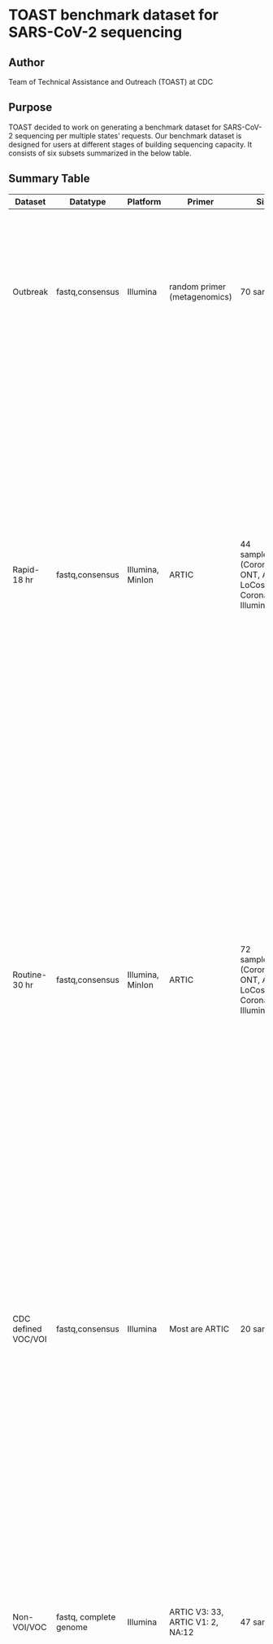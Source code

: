 # TOAST benchmark dataset for SARS-CoV-2 sequencing

## Author
Team of Technical Assistance and Outreach (TOAST) at CDC

## Purpose
TOAST decided to work on generating a benchmark dataset for SARS-CoV-2 sequencing per multiple states’ requests. Our benchmark dataset is designed for users at different stages of building sequencing capacity. 
It consists of six subsets summarized in the below table.

## Summary Table
| Dataset  | Datatype | Platform | Primer | Size | Application |
| ------------- | ------------- | ------------- | ------------- | ------------- | ------------- |
| Outbreak  | fastq,consensus  | Illumina  | random primer (metagenomics)  | 70 samples  | This dataset is an outbreak with three introductions. It’s suitable for labs to understand the features of virus transmission during the real outbreak. [Dataset1](https://github.com/globalmicrobialidentifier-WG3/datasets/blob/master/datasets/sarscov2-SNF-A.tsv) is generated from [Lemieux et al., 2020](https://science.sciencemag.org/content/371/6529/eabe3261) .       |
| Rapid-18 hr | fastq,consensus  | Illumina, MinIon  | ARTIC | 44 samples*3 (CoronaHiT-ONT, ARTIC LoCost, CoronaHiT-Illumina)| This dataset is consisted of Illumina and MinIon sequencing data using 18 hr wet lab protocol (ARTIC LoCost or CoronaHiT). It is suitable for labs to understand the effect of wet lab protocols on the sequencing data and downstream analysis. Due to shorter processing time, they are suitable for being applied under the outbreak setting. Also suitable for labs who consider about automation. [Dataset2](https://github.com/globalmicrobialidentifier-WG3/datasets/blob/master/datasets/sars-cov-2-coronahit-rapid.tsv) is generated from [Baker et al.,2021](https://genomemedicine.biomedcentral.com/articles/10.1186/s13073-021-00839-5).   |
| Routine-30 hr  |  fastq,consensus  | Illumina, MinIon | ARTIC  | 72 samples*3 (CoronaHiT-ONT, ARTIC LoCost, CoronaHiT-Illumina)  | This dataset is consisted of Illumina and MinIon sequencing data using 30 hr wet lab protocol (ARTIC LoCost or CoronaHiT). It is suitable for labs to understand the effect of wet lab protocols on the sequencing data and downstream analysis. Due to longer processing time, they are suitable for being applied under the weekly surveillance setting. Also suitable for labs who consider about automation. [Dataset3](https://github.com/globalmicrobialidentifier-WG3/datasets/blob/master/datasets/sars-cov-2-coronahit-routine.tsv) is generated from [Baker et al.,2021](https://genomemedicine.biomedcentral.com/articles/10.1186/s13073-021-00839-5).  |
| CDC defined VOC/VOI  | fastq,consensus | Illumina  | Most are  ARTIC  | 20 samples | This dataset is consisted of representative genomes from 9 VOI/VOC lineages with the CDC define spike protein mutations (till 05/30/2021). They are suitable for labs to compare different bioinformatics pipelines or validate any analysis parameter change. [Dataset4] is generated from data mining of publicly available data. |
| Non-VOI/VOC  | fastq, complete genome  | Illumina | ARTIC V3: 33, ARTIC V1: 2, NA:12  |  47 samples  | This dataset is consisted of 47 samples from unique non-VOI/VOC lineages. Due to the existence of close genomes, they are suitable for all labs to evaluate the quality of consensus, comparing different bioinformatics pipelines or validating any analysis parameter change. [Dataset5] is generated from data mining of publicly available data.    |
| Bad genomes  | fastq | Illumina   | ARTIC  | 17 samples  | This dataset is consisted of bad sequencing data which covers following aspects. They are suitable for new labs to understand possible scenarios of sequencing failures, therefore establish necessary quality management and control system. Some data are suitable to test the limit of the certain bioinformatics software (e.g. VADR). It covers frameshift which always fail VADR, low breadth of coverage, human contamination, 100 Ns in a row of a consensus, amplicon dropout, non-template control, human control. [Dataset6] is generated by CDC internal collaborators.|
